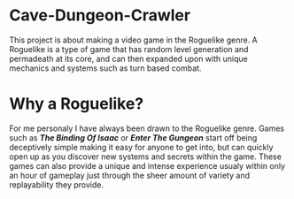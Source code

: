 # Cave-Dungeon-Crawler
This project is about making a video game in the Roguelike genre. 
A Roguelike is a type of game that has random level generation and permadeath at its core, 
and can then expanded upon with unique mechanics and systems such as turn based combat.

# Why a Roguelike?
For me personaly I have always been drawn to the Roguelike genre. 
Games such as ***The Binding Of Isaac*** or ***Enter The Gungeon*** start off being deceptively simple making it easy for anyone to get into, 
but can quickly open up as you discover new systems and secrets within the game. 
These games can also provide a unique and intense experience usualy within only an hour of gameplay just through the sheer amount of variety and replayability they provide.

